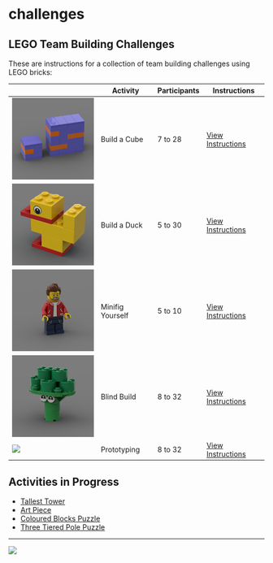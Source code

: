 # challenges

<style>@import url("//readme.codeadam.ca/readme.css");</style>

## LEGO Team Building Challenges

These are instructions for a collection of team building challenges using LEGO bricks:

| | Activity | Participants | Instructions |
| --- | --- | --- | --- |
| <img src="/images/cube/cube-thumbnail.png" width="200"> | Build a Cube | 7 to 28 | [View Instructions](/cube) |
| <img src="/images/duck/duck-thumbnail.png" width="200"> | Build a Duck | 5 to 30 | [View Instructions](/duck) |
| <img src="/images/minifigure/minifigure-thumbnail.png" width="200"> | Minifig Yourself | 5 to 10 | [View Instructions](/minifigure) |
| <img src="/images/blind/blind-thumbnail.png" width="200"> | Blind Build | 8 to 32 | [View Instructions](/blind) |
| <img src="/images/prototype/prototyping-thumbnail.png" width="200"> | Prototyping | 8 to 32 | [View Instructions](/prototyping) |
        

## Activities in Progress

- [Tallest Tower](tower)
- [Art Piece](/art)
- [Coloured Blocks Puzzle](/blocks)
- [Three Tiered Pole Puzzle](/pole)

---

<a href="https://codeadam.ca">
<img src="https://cdn.codeadam.ca/images@1.0.0/codeadam-logo-coloured-horizontal.png" width="100">
</a>
